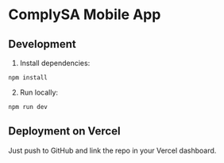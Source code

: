# ComplySA Mobile App

## Development
1. Install dependencies:
```
npm install
```

2. Run locally:
```
npm run dev
```

## Deployment on Vercel
Just push to GitHub and link the repo in your Vercel dashboard.

